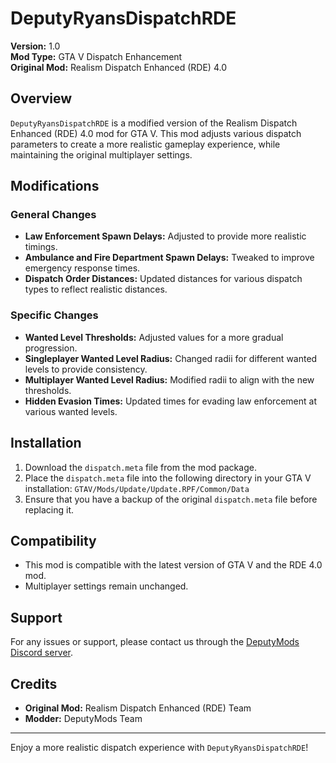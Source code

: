 # DeputyRyansDispatchRDE

**Version:** 1.0  
**Mod Type:** GTA V Dispatch Enhancement  
**Original Mod:** Realism Dispatch Enhanced (RDE) 4.0  

## Overview

`DeputyRyansDispatchRDE` is a modified version of the Realism Dispatch Enhanced (RDE) 4.0 mod for GTA V. This mod adjusts various dispatch parameters to create a more realistic gameplay experience, while maintaining the original multiplayer settings.

## Modifications

### General Changes

- **Law Enforcement Spawn Delays:** Adjusted to provide more realistic timings.
- **Ambulance and Fire Department Spawn Delays:** Tweaked to improve emergency response times.
- **Dispatch Order Distances:** Updated distances for various dispatch types to reflect realistic distances.

### Specific Changes

- **Wanted Level Thresholds:** Adjusted values for a more gradual progression.
- **Singleplayer Wanted Level Radius:** Changed radii for different wanted levels to provide consistency.
- **Multiplayer Wanted Level Radius:** Modified radii to align with the new thresholds.
- **Hidden Evasion Times:** Updated times for evading law enforcement at various wanted levels.

## Installation

1. Download the `dispatch.meta` file from the mod package.
2. Place the `dispatch.meta` file into the following directory in your GTA V installation: ``GTAV/Mods/Update/Update.RPF/Common/Data``
3. Ensure that you have a backup of the original `dispatch.meta` file before replacing it.

## Compatibility

- This mod is compatible with the latest version of GTA V and the RDE 4.0 mod.
- Multiplayer settings remain unchanged.

## Support

For any issues or support, please contact us through the [DeputyMods Discord server](https://discord.gg/XDp9ESbaXz).

## Credits

- **Original Mod:** Realism Dispatch Enhanced (RDE) Team
- **Modder:** DeputyMods Team

---

Enjoy a more realistic dispatch experience with `DeputyRyansDispatchRDE`!
